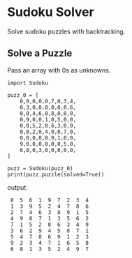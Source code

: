 # Sudoku Solver
Solve sudoku puzzles with backtracking.

## Solve a Puzzle
Pass an array with 0s as unknowns.

```
import Sudoku

puzz_0 = [
    0,0,0,0,0,7,0,3,4,
    0,3,0,0,0,0,0,0,6,
    0,0,4,6,0,8,0,0,0,
    0,9,0,0,1,0,5,0,0,
    0,0,5,2,0,6,3,0,0,
    0,0,2,0,4,0,0,7,0,
    0,0,0,8,0,9,1,0,0,
    9,0,0,0,0,0,0,5,0,
    6,8,0,3,0,0,0,0,0,
]

puzz = Sudoku(puzz_0)
print(puzz.puzzle(solved=True))
```
output:
```
 8  5  6  1  9  7  2  3  4 
 1  3  9  5  2  4  7  8  6 
 2  7  4  6  3  8  9  1  5 
 4  9  8  7  1  3  5  6  2 
 7  1  5  2  8  6  3  4  9 
 3  6  2  9  4  5  8  7  1 
 5  4  7  8  6  9  1  2  3 
 9  2  3  4  7  1  6  5  8 
 6  8  1  3  5  2  4  9  7 
 ```